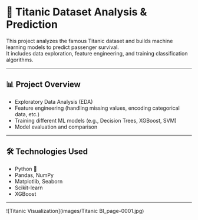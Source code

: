 # 🚢 Titanic Dataset Analysis & Prediction

This project analyzes the famous Titanic dataset and builds machine learning models to predict passenger survival.  
It includes data exploration, feature engineering, and training classification algorithms.

---

## 📊 Project Overview
- Exploratory Data Analysis (EDA)
- Feature engineering (handling missing values, encoding categorical data, etc.)
- Training different ML models (e.g., Decision Trees, XGBoost, SVM)
- Model evaluation and comparison

---

## 🛠️ Technologies Used
- Python 🐍
- Pandas, NumPy
- Matplotlib, Seaborn
- Scikit-learn
- XGBoost

---
![Titanic Visualization](images/Titanic BI_page-0001.jpg)

